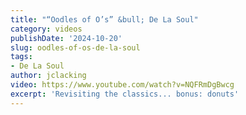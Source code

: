 ```yaml
---
title: "“Oodles of O’s” &bull; De La Soul"
category: videos
publishDate: '2024-10-20'
slug: oodles-of-os-de-la-soul
tags:
- De La Soul
author: jclacking
video: https://www.youtube.com/watch?v=NQFRmDgBwcg
excerpt: 'Revisiting the classics... bonus: donuts'
---
```


